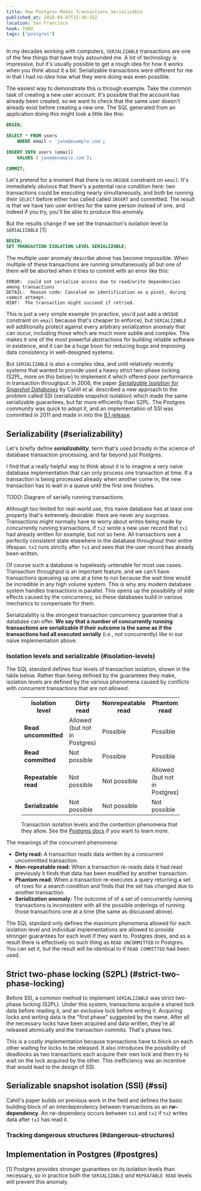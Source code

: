 ```yaml
---
title: How Postgres Makes Transactions Serializable
published_at: 2018-09-07T15:36:33Z
location: San Francisco
hook: TODO
tags: ["postgres"]
---
```


In my decades working with computers, `SERIALIZABLE`
transactions are one of the few things that have truly
astounded me. A lot of technology is impressive, but it's
usually possible to get a rough idea for how it works when
you think about it a bit. Serializable transactions were
different for me in that I had _no idea_ how what they were
doing was even possible.

The easiest way to demonstrate this is through example.
Take the common task of creating a new user account. It's
possible that the account has already been created, so we
want to check that the same user doesn't already exist
before creating a new one. The SQL generated from an
application doing this might look a little like this:

``` sql
BEGIN;

SELECT * FROM users
    WHERE email = 'jane@example.com';

INSERT INTO users (email)
    VALUES ('jane@example.com');

COMMIT;
```

Let's pretend for a moment that there is no `UNIQUE`
constraint on `email`. It's immediately obvious that
there's a potential race condition here: two transactions
could be executing nearly simultaneously, and both be
running their `SELECT` before either has called called
`INSERT` and committed. The result is that we have two user
entries for the same person instead of one, and indeed if
you try, you'll be able to produce this anomaly.

But the results change if we set the transaction's
isolation level to `SERIALIZABLE` [1]:

``` sql
BEGIN;
SET TRANSACTION ISOLATION LEVEL SERIALIZABLE;
```

The multiple user anomaly describe above has become
impossible. When multiple of these transactions are running
simultaneously all but one of them will be aborted when it
tries to commit with an error like this:

```
ERROR:  could not serialize access due to read/write dependencies among transactions
DETAIL:  Reason code: Canceled on identification as a pivot, during commit attempt.
HINT:  The transaction might succeed if retried.
```

This is just a very simple example (in practice, you'd just
add a `UNIQUE` constraint on `email` because that's cheaper
to enforce), but `SERIALIZABLE` will additionally protect
against every arbitrary serialization anomaly that can
occur, including those which are much more subtle and
complex. This makes it one of the most powerful
abstractions for building reliable software in existence,
and it can be a huge boon for reducing bugs and improving
data consistency in well-designed systems.

But `SERIALIZABLE` is also a complex idea, and until
relatively recently systems that wanted to provide used a
heavy strict two-phase locking (S2PL, more on this below)
to implement it which offered poor performance in
transaction throughput. In 2006, the paper [_Serializable
Isolation for Snapshot Databases_][paper] by Cahill et al.
described a new approach to the problem called SSI
(serializable snapshot isolation) which made the same
serializable guarantees, but far more efficiently than
S2PL. The Postgres community was quick to adopt it, and an
implementation of SSI was committed in 2011 and made in
into the [9.1 release][postgres91].

## Serializability (#serializability)

Let's briefly define ***serializability***, term that's
used broadly in the science of database transaction
processing, and far beyond just Postgres.

I find that a really helpful way to think about it is to
imagine a very naive database implementation that can only
process one transaction at time. If a transaction is being
processed already when another come in, the new transaction
has to wait in a queue until the first one finishes.

TODO: Diagram of serially running transactions.

Although too limited for real-world use, this naive
database has at least one property that's extremely
desirable: there are never any surprises. Transactions
might normally have to worry about writes being made by
concurrently running transactions, if `tx2` wrote a new
user record that `tx1` had already written for example, but
not so here. All transactions see a perfectly consistent
state elsewhere in the database throughout their entire
lifespan. `tx2` runs strictly after `tx1` and sees that the
user record has already been written.

Of course such a database is hopelessly untenable for most
use cases. Transaction throughput is an important feature,
and we can't have transactions queueing up one at a time to
run because the wait time would be incredible in any high
volume system. This is why any modern database system
handles transactions in parallel. This opens up the
possibility of side effects caused by the concurrency, so
these databases build in various mechanics to compensate
for them.

Serializability is the strongest transaction concurrency
guarantee that a database can offer. **We say that a number
of concurrently running transactions are serializable if
their outcome is the same as if the transactions had all
executed serially** (i.e., not concurrently) like in our
naive implementation above.

### Isolation levels and serializable (#isolation-levels)

The SQL standard defines four levels of transaction
isolation, shown in the table below. Rather than being
defined by the guarantees they make, isolation levels are
defined by the various phenomena caused by conflicts with
concurrent transactions that are _not allowed_.

<figure>
  <div class="table-container">
    <table class="overflowing">
      <tr>
        <th>Isolation level</th>
        <th>Dirty read</th>
        <th>Nonrepeatable read</th>
        <th>Phantom read</th>
        <th>Serialization anomaly</th>
      </tr>
      <tr>
        <td><strong>Read uncommitted</strong></td>
        <td>Allowed (but not in Postgres)</td>
        <td>Possible</td>
        <td>Possible</td>
        <td>Possible</td>
      </tr>
      <tr>
        <td><strong>Read committed</strong></td>
        <td>Not possible</td>
        <td>Possible</td>
        <td>Possible</td>
        <td>Possible</td>
      </tr>
      <tr>
        <td><strong>Repeatable read</strong></td>
        <td>Not possible</td>
        <td>Not possible</td>
        <td>Allowed (but not in Postgres)</td>
        <td>Possible</td>
      </tr>
      <tr>
        <td><strong>Serializable</strong></td>
        <td>Not possible</td>
        <td>Not possible</td>
        <td>Not possible</td>
        <td>Not possible</td>
      </tr>
    </table>
  </div>
  <figcaption>Transaction isolation levels and the
    contention phenomena that they allow. See the <a
    href="https://www.postgresql.org/docs/current/static/transaction-iso.html">Postgres
    docs</a> if you want to learn more.</figcaption>
</figure>

The meanings of the concurrent phenomena:

* **Dirty read:** A transaction reads data written by a
  concurrent uncommitted transaction.
* **Non-repeatable read:** When a transaction re-reads data
  it had read previously it finds that data has been
  modified by another transaction.
* **Phantom read:** When a transaction re-executes a query
  returning a set of rows for a search condition and finds
  that the set has changed due to another transaction.
* **Serialization anomaly:** The outcome of of a set of
  concurrently running transactions is inconsistent with
  all the possible orderings of running those transactions
  one at a time (the same as discussed above).

The SQL standard only defines the maximum phenomena allowed
for each isolation level and individual implementations are
allowed to provide stronger guarantees for each level if
they want to. Postgres does, and as a result there is
effectively no such thing as `READ UNCOMMITTED` in
Postgres. You can set it, but the result will be identical
to if `READ COMMITTED` had been used.

## Strict two-phase locking (S2PL) (#strict-two-phase-locking)

Before SSI, a common method to implement `SERIALIZABLE` was
strict two-phase locking (S2PL). Under this system,
transactions acquire a shared lock data before reading it,
and an exclusive lock before writing it. Acquiring locks
and writing data is the "first phase" suggested by the
name. After all the necessary locks have been acquired and
data written, they're all released atomically and the
transaction commits. That's phase two.

This is a costly implementation because transactions have
to block on each other waiting for locks to be released. It
also introduces the possibility of deadlocks as two
transactions each acquire their own lock and then try to
wait on the lock acquired by the other. This inefficiency
was an incentive that would lead to the design of SSI.

## Serializable snapshot isolation (SSI) (#ssi)

Cahill's paper builds on previous work in the field and
defines the basic building block of an interdependency
between transactions as an **rw-dependency**. An
rw-dependecy occurs between `tx1` and `tx2` if `tx2` writes
data after `tx1` has read it.

### Tracking dangerous structures (#dangerous-structures)

## Implementation in Postgres (#postgres)

[1] Postgres provides stronger guarantees on its isolation
    levels than necessary, so in practice both the
    `SERIALIZABLE` _and_ `REPEATABLE READ` levels will
    prevent this anomaly.

[paper]: https://dl.acm.org/citation.cfm?id=1620587
[postgres91]: https://www.postgresql.org/docs/10/static/release-9-1.html#id-1.11.6.131.3
